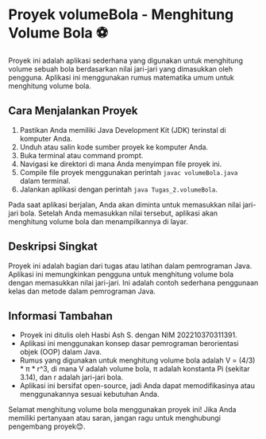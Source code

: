 # Proyek volumeBola - Menghitung Volume Bola ⚽

Proyek ini adalah aplikasi sederhana yang digunakan untuk menghitung volume sebuah bola berdasarkan nilai jari-jari yang dimasukkan oleh pengguna. Aplikasi ini menggunakan rumus matematika umum untuk menghitung volume bola.

## Cara Menjalankan Proyek

1. Pastikan Anda memiliki Java Development Kit (JDK) terinstal di komputer Anda.
2. Unduh atau salin kode sumber proyek ke komputer Anda.
3. Buka terminal atau command prompt.
4. Navigasi ke direktori di mana Anda menyimpan file proyek ini.
5. Compile file proyek menggunakan perintah `javac volumeBola.java` dalam terminal.
6. Jalankan aplikasi dengan perintah `java Tugas_2.volumeBola`.

Pada saat aplikasi berjalan, Anda akan diminta untuk memasukkan nilai jari-jari bola. Setelah Anda memasukkan nilai tersebut, aplikasi akan menghitung volume bola dan menampilkannya di layar.

## Deskripsi Singkat

Proyek ini adalah bagian dari tugas atau latihan dalam pemrograman Java. Aplikasi ini memungkinkan pengguna untuk menghitung volume bola dengan memasukkan nilai jari-jari. Ini adalah contoh sederhana penggunaan kelas dan metode dalam pemrograman Java.

## Informasi Tambahan

- Proyek ini ditulis oleh Hasbi Ash S. dengan NIM 202210370311391.
- Aplikasi ini menggunakan konsep dasar pemrograman berorientasi objek (OOP) dalam Java.
- Rumus yang digunakan untuk menghitung volume bola adalah V = (4/3) * π * r^3, di mana V adalah volume bola, π adalah konstanta Pi (sekitar 3.14), dan r adalah jari-jari bola.
- Aplikasi ini bersifat open-source, jadi Anda dapat memodifikasinya atau menggunakannya sesuai kebutuhan Anda.

Selamat menghitung volume bola menggunakan proyek ini! Jika Anda memiliki pertanyaan atau saran, jangan ragu untuk menghubungi pengembang proyek😊.
